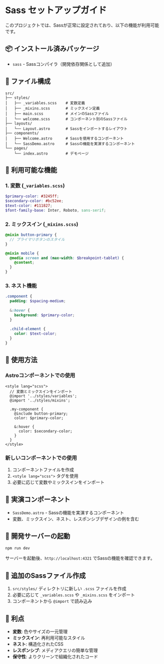 # Sass セットアップガイド

このプロジェクトでは、Sassが正常に設定されており、以下の機能が利用可能です。

## 📦 インストール済みパッケージ

- `sass` - Sassコンパイラ（開発依存関係として追加）

## 📁 ファイル構成

```
src/
├── styles/
│   ├── _variables.scss    # 変数定義
│   ├── _mixins.scss       # ミックスイン定義
│   ├── main.scss          # メインのSassファイル
│   └── welcome.scss       # コンポーネント別のSassファイル
├── layouts/
│   └── Layout.astro       # Sassをインポートするレイアウト
├── components/
│   ├── Welcome.astro      # Sassを使用するコンポーネント
│   └── SassDemo.astro     # Sassの機能を実演するコンポーネント
└── pages/
    └── index.astro        # デモページ
```

## 🎨 利用可能な機能

### 1. 変数 (`_variables.scss`)
```scss
$primary-color: #3245ff;
$secondary-color: #bc52ee;
$text-color: #111827;
$font-family-base: Inter, Roboto, sans-serif;
```

### 2. ミックスイン (`_mixins.scss`)
```scss
@mixin button-primary {
  // プライマリボタンのスタイル
}

@mixin mobile {
  @media screen and (max-width: $breakpoint-tablet) {
    @content;
  }
}
```

### 3. ネスト機能
```scss
.component {
  padding: $spacing-medium;
  
  &:hover {
    background: $primary-color;
  }
  
  .child-element {
    color: $text-color;
  }
}
```

## 🚀 使用方法

### Astroコンポーネントでの使用

```astro
<style lang="scss">
  // 変数とミックスインをインポート
  @import '../styles/variables';
  @import '../styles/mixins';
  
  .my-component {
    @include button-primary;
    color: $primary-color;
    
    &:hover {
      color: $secondary-color;
    }
  }
</style>
```

### 新しいコンポーネントでの使用

1. コンポーネントファイルを作成
2. `<style lang="scss">` タグを使用
3. 必要に応じて変数やミックスインをインポート

## 🎯 実演コンポーネント

- `SassDemo.astro` - Sassの機能を実演するコンポーネント
- 変数、ミックスイン、ネスト、レスポンシブデザインの例を含む

## 🔧 開発サーバーの起動

```bash
npm run dev
```

サーバーを起動後、`http://localhost:4321` でSassの機能を確認できます。

## 📝 追加のSassファイル作成

1. `src/styles/` ディレクトリに新しい `.scss` ファイルを作成
2. 必要に応じて `_variables.scss` や `_mixins.scss` をインポート
3. コンポーネントから `@import` で読み込み

## 🎉 利点

- **変数**: 色やサイズの一元管理
- **ミックスイン**: 再利用可能なスタイル
- **ネスト**: 構造化されたCSS
- **レスポンシブ**: メディアクエリの簡単な管理
- **保守性**: よりクリーンで組織化されたコード 